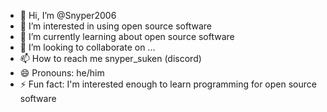 - 👋 Hi, I’m @Snyper2006
- 👀 I’m interested in using open source software 
- 🌱 I’m currently learning about open source software 
- 💞️ I’m looking to collaborate on ...
- 📫 How to reach me snyper_suken (discord)
- 😄 Pronouns: he/him
- ⚡ Fun fact: I'm interested enough to learn programming for open source software 

<!---
Snyper2006/Snyper2006 is a ✨ special ✨ repository because its `README.md` (this file) appears on your GitHub profile.
You can click the Preview link to take a look at your changes.
--->
